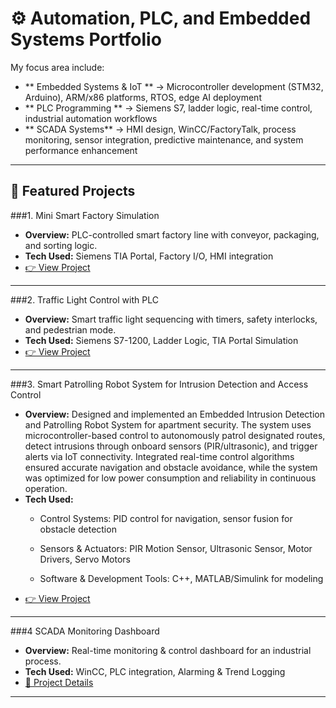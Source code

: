 # ⚙️ Automation, PLC, and Embedded Systems Portfolio

My focus area include:
- ** Embedded Systems & IoT ** → Microcontroller development (STM32, Arduino), ARM/x86 platforms, RTOS, edge AI deployment
- ** PLC Programming ** → Siemens S7, ladder logic, real-time control, industrial automation workflows
- ** SCADA Systems** → HMI design, WinCC/FactoryTalk, process monitoring, sensor integration, predictive maintenance, and system performance enhancement

---

## 🔹 Featured Projects

###1. Mini Smart Factory Simulation
- **Overview:** PLC-controlled smart factory line with conveyor, packaging, and sorting logic.  
- **Tech Used:** Siemens TIA Portal, Factory I/O, HMI integration  
- [👉 View Project](projects/mini-smart-factory/README.md)

---

###2. Traffic Light Control with PLC
- **Overview:** Smart traffic light sequencing with timers, safety interlocks, and pedestrian mode.  
- **Tech Used:** Siemens S7-1200, Ladder Logic, TIA Portal Simulation  
- [👉 View Project](projects/traffic-light-plc/README.md) 

---

###3. Smart Patrolling Robot System for Intrusion Detection and Access Control
- **Overview:** Designed and implemented an Embedded Intrusion Detection and Patrolling Robot System for apartment security. The system uses microcontroller-based control to autonomously patrol designated routes, detect intrusions through onboard sensors (PIR/ultrasonic), and trigger alerts via IoT connectivity. Integrated real-time control algorithms ensured accurate navigation and obstacle avoidance, while the system was optimized for low power consumption and reliability in continuous operation.  
- **Tech Used:**
    - Control Systems: PID control for navigation, sensor fusion for obstacle detection

    - Sensors & Actuators: PIR Motion Sensor, Ultrasonic Sensor, Motor Drivers, Servo Motors

    - Software & Development Tools: C++, MATLAB/Simulink for modeling
- [👉 View Project](projects/traffic-light-plc/README.md) 

---

###4  SCADA Monitoring Dashboard
- **Overview:** Real-time monitoring & control dashboard for an industrial process.  
- **Tech Used:** WinCC, PLC integration, Alarming & Trend Logging  
- [📂 Project Details](projects/scada-monitoring/README.md) 

---

